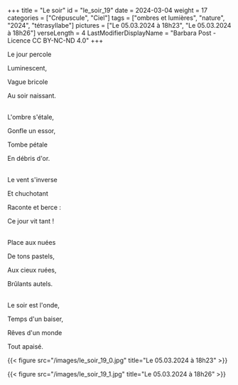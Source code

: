 +++
title = "Le soir"
id = "le_soir_19"
date = 2024-03-04
weight = 17
categories = ["Crépuscule", "Ciel"]
tags = ["ombres et lumières", "nature", "2024", "tétrasyllabe"]
pictures = ["Le 05.03.2024 à 18h23", "Le 05.03.2024 à 18h26"]
verseLength = 4
LastModifierDisplayName = "Barbara Post - Licence CC BY-NC-ND 4.0"
+++

Le jour percole

Luminescent,

Vague bricole

Au soir naissant.

 \
L'ombre s'étale,

Gonfle un essor,

Tombe pétale

En débris d'or.

 \
Le vent s'inverse

Et chuchotant

Raconte et berce :

Ce jour vit tant !

 \
Place aux nuées

De tons pastels,

Aux cieux ruées,

Brûlants autels.

 \
Le soir est l'onde,

Temps d'un baiser,

Rêves d'un monde

Tout apaisé.

{{< figure src="/images/le_soir_19_0.jpg" title="Le 05.03.2024 à 18h23" >}}

{{< figure src="/images/le_soir_19_1.jpg" title="Le 05.03.2024 à 18h26" >}}
